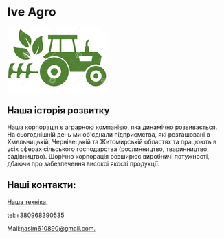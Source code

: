 <!DOCTYPE html>
<html lang="ru">
	<head>
		<meta http-equiv="content-type" content="text/html;charset=UTF-8" />
	<head>
	<body>
		<h1>Ive Agro </h1>
		<img src="img/logo.png" alt="">
		<h2>Наша історія розвитку</h2>
		<p>Наша корпорація є аграрною компанією, яка динамічно розвивається. 
			На сьогоднішній день ми об'єднали підприємства, які розташовані в Хмельницькій, Чернівецькій та Житомирській областях 
			та працюють в усіх сферах сільського господарства (рослинництво, тваринництво, садівництво).
		Щорічно корпорація розширює виробничі потужності, дбаючи про забезпечення високої якості продукції.</p>
		<h2>Наші контакти:</h2>
		<p><a href="https://www.youtube.com/watch?v=mm5QkX5UYB4"> Наша техніка.</a></p>
		<p>tel:<a href="tel:+380968390535">+380968390535</a></p>
		<p>Mail:<a href="https://mail.google.com/mail/u/0/?tab=rm#inbox">nasim610890@gmail.com.</a></p>
	</body>
</html>